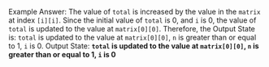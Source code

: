 Example Answer: 
The value of `total` is increased by the value in the `matrix` at index `[i][i]`. Since the initial value of `total` is 0, and `i` is 0, the value of `total` is updated to the value at `matrix[0][0]`. Therefore, the Output State is: `total` is updated to the value at `matrix[0][0]`, `n` is greater than or equal to 1, `i` is 0.
Output State: **`total` is updated to the value at `matrix[0][0]`, `n` is greater than or equal to 1, `i` is 0**